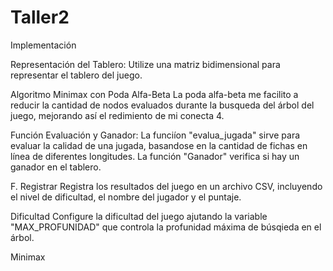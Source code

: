# Taller2
Implementación

Representación del Tablero:
Utilize  una matriz bidimensional para representar el tablero del juego.

Algoritmo Minimax con Poda Alfa-Beta
La poda alfa-beta me  facilito a reducir la cantidad de nodos evaluados durante la busqueda del árbol del juego, mejorando así
el redimiento de mi conecta 4.

Función Evaluación y Ganador:
La funciíon "evalua_jugada" sirve para evaluar la calidad de una jugada, basandose en la cantidad de fichas en línea de diferentes 
longitudes.
La función "Ganador" verifica si hay un ganador en el tablero. 

F. Registrar
Registra los resultados del juego en un archivo CSV, incluyendo el nivel de dificultad, el nombre del jugador y el puntaje.

Dificultad 
Configure la dificultad del juego ajutando la variable "MAX_PROFUNIDAD" que controla la profunidad máxima de búsqieda en
el árbol. 


Minimax 
